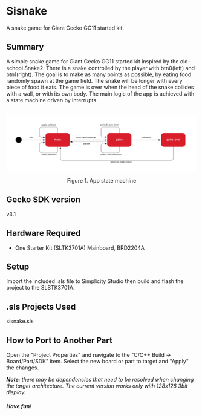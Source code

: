 # Sisnake #
A snake game for Giant Gecko GG11 started kit.

## Summary ##
A simple snake game for Giant Gecko GG11 started kit inspired by the old-school Snake2. There is a snake controlled by the player with btn0(left) and btn1(right). The goal is to make as many points as possible, by eating food randomly spawn at the game field. The snake will be longer with every piece of food it eats. The game is over when the head of the snake collides with a wall, or with its own body.
The main logic of the app is achieved with a state machine driven by interrupts.

<a id="figure-1"></a>
<p align="center">
  <img src="figures/figure1.png" width="700" title="Figure 1. App state machine">
</p>
<center>Figure 1. App state machine</center>

## Gecko SDK version ##

v3.1

## Hardware Required ##

* One Starter Kit (SLTK3701A) Mainboard, BRD2204A

## Setup ##

Import the included .sls file to Simplicity Studio then build and flash the project to the SLSTK3701A.

## .sls Projects Used ##

sisnake.sls

## How to Port to Another Part ##

Open the "Project Properties" and navigate to the "C/C++ Build -> Board/Part/SDK" item.
Select the new board or part to target and "Apply" the changes.

**_Note_**_: there may be dependencies that need to be resolved when changing the target architecture. The current version works only with 128x128 3bit display._
&nbsp;
##### _Have fun!_ #####